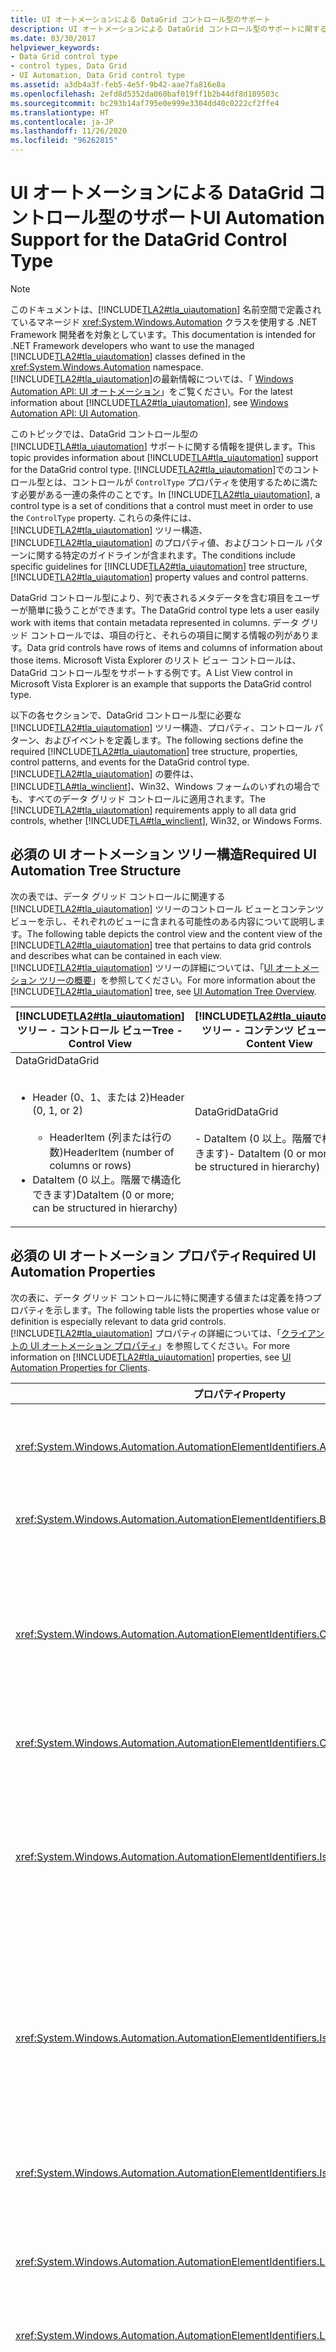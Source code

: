 ```yaml
---
title: UI オートメーションによる DataGrid コントロール型のサポート
description: UI オートメーションによる DataGrid コントロール型のサポートに関する情報を取得します。 必要なツリー構造、プロパティ、コントロール パターン、およびイベントについて説明します。
ms.date: 03/30/2017
helpviewer_keywords:
- Data Grid control type
- control types, Data Grid
- UI Automation, Data Grid control type
ms.assetid: a3db4a3f-feb5-4e5f-9b42-aae7fa816e8a
ms.openlocfilehash: 2efd8d5352da060baf019ff1b2b44df8d109503c
ms.sourcegitcommit: bc293b14af795e0e999e3304dd40c0222cf2ffe4
ms.translationtype: HT
ms.contentlocale: ja-JP
ms.lasthandoff: 11/26/2020
ms.locfileid: "96262815"
---
```

# <a name="ui-automation-support-for-the-datagrid-control-type"></a><span data-ttu-id="c4aa3-104">UI オートメーションによる DataGrid コントロール型のサポート</span><span class="sxs-lookup"><span data-stu-id="c4aa3-104">UI Automation Support for the DataGrid Control Type</span></span>

> [!NOTE]
> <span data-ttu-id="c4aa3-105">このドキュメントは、[!INCLUDE[TLA2#tla_uiautomation](../../../includes/tla2sharptla-uiautomation-md.md)] 名前空間で定義されているマネージド <xref:System.Windows.Automation> クラスを使用する .NET Framework 開発者を対象としています。</span><span class="sxs-lookup"><span data-stu-id="c4aa3-105">This documentation is intended for .NET Framework developers who want to use the managed [!INCLUDE[TLA2#tla_uiautomation](../../../includes/tla2sharptla-uiautomation-md.md)] classes defined in the <xref:System.Windows.Automation> namespace.</span></span> <span data-ttu-id="c4aa3-106">[!INCLUDE[TLA2#tla_uiautomation](../../../includes/tla2sharptla-uiautomation-md.md)]の最新情報については、「 [Windows Automation API: UI オートメーション](/windows/win32/winauto/entry-uiauto-win32)」をご覧ください。</span><span class="sxs-lookup"><span data-stu-id="c4aa3-106">For the latest information about [!INCLUDE[TLA2#tla_uiautomation](../../../includes/tla2sharptla-uiautomation-md.md)], see [Windows Automation API: UI Automation](/windows/win32/winauto/entry-uiauto-win32).</span></span>  
  
 <span data-ttu-id="c4aa3-107">このトピックでは、DataGrid コントロール型の [!INCLUDE[TLA#tla_uiautomation](../../../includes/tlasharptla-uiautomation-md.md)] サポートに関する情報を提供します。</span><span class="sxs-lookup"><span data-stu-id="c4aa3-107">This topic provides information about [!INCLUDE[TLA#tla_uiautomation](../../../includes/tlasharptla-uiautomation-md.md)] support for the DataGrid control type.</span></span> <span data-ttu-id="c4aa3-108">[!INCLUDE[TLA2#tla_uiautomation](../../../includes/tla2sharptla-uiautomation-md.md)]でのコントロール型とは、コントロールが `ControlType` プロパティを使用するために満たす必要がある一連の条件のことです。</span><span class="sxs-lookup"><span data-stu-id="c4aa3-108">In [!INCLUDE[TLA2#tla_uiautomation](../../../includes/tla2sharptla-uiautomation-md.md)], a control type is a set of conditions that a control must meet in order to use the `ControlType` property.</span></span> <span data-ttu-id="c4aa3-109">これらの条件には、 [!INCLUDE[TLA2#tla_uiautomation](../../../includes/tla2sharptla-uiautomation-md.md)] ツリー構造、 [!INCLUDE[TLA2#tla_uiautomation](../../../includes/tla2sharptla-uiautomation-md.md)] のプロパティ値、およびコントロール パターンに関する特定のガイドラインが含まれます。</span><span class="sxs-lookup"><span data-stu-id="c4aa3-109">The conditions include specific guidelines for [!INCLUDE[TLA2#tla_uiautomation](../../../includes/tla2sharptla-uiautomation-md.md)] tree structure, [!INCLUDE[TLA2#tla_uiautomation](../../../includes/tla2sharptla-uiautomation-md.md)] property values and control patterns.</span></span>  
  
 <span data-ttu-id="c4aa3-110">DataGrid コントロール型により、列で表されるメタデータを含む項目をユーザーが簡単に扱うことができます。</span><span class="sxs-lookup"><span data-stu-id="c4aa3-110">The DataGrid control type lets a user easily work with items that contain metadata represented in columns.</span></span> <span data-ttu-id="c4aa3-111">データ グリッド コントロールでは、項目の行と、それらの項目に関する情報の列があります。</span><span class="sxs-lookup"><span data-stu-id="c4aa3-111">Data grid controls have rows of items and columns of information about those items.</span></span> <span data-ttu-id="c4aa3-112">Microsoft Vista Explorer のリスト ビュー コントロールは、DataGrid コントロール型をサポートする例です。</span><span class="sxs-lookup"><span data-stu-id="c4aa3-112">A List View control in Microsoft Vista Explorer is an example that supports the DataGrid control type.</span></span>  
  
 <span data-ttu-id="c4aa3-113">以下の各セクションで、DataGrid コントロール型に必要な [!INCLUDE[TLA2#tla_uiautomation](../../../includes/tla2sharptla-uiautomation-md.md)] ツリー構造、プロパティ、コントロール パターン、およびイベントを定義します。</span><span class="sxs-lookup"><span data-stu-id="c4aa3-113">The following sections define the required [!INCLUDE[TLA2#tla_uiautomation](../../../includes/tla2sharptla-uiautomation-md.md)] tree structure, properties, control patterns, and events for the DataGrid control type.</span></span> <span data-ttu-id="c4aa3-114">[!INCLUDE[TLA2#tla_uiautomation](../../../includes/tla2sharptla-uiautomation-md.md)] の要件は、[!INCLUDE[TLA#tla_winclient](../../../includes/tlasharptla-winclient-md.md)]、Win32、Windows フォームのいずれの場合でも、すべてのデータ グリッド コントロールに適用されます。</span><span class="sxs-lookup"><span data-stu-id="c4aa3-114">The [!INCLUDE[TLA2#tla_uiautomation](../../../includes/tla2sharptla-uiautomation-md.md)] requirements apply to all data grid controls, whether [!INCLUDE[TLA#tla_winclient](../../../includes/tlasharptla-winclient-md.md)], Win32, or Windows Forms.</span></span>  
  
## <a name="required-ui-automation-tree-structure"></a><span data-ttu-id="c4aa3-115">必須の UI オートメーション ツリー構造</span><span class="sxs-lookup"><span data-stu-id="c4aa3-115">Required UI Automation Tree Structure</span></span>  

 <span data-ttu-id="c4aa3-116">次の表では、データ グリッド コントロールに関連する [!INCLUDE[TLA2#tla_uiautomation](../../../includes/tla2sharptla-uiautomation-md.md)] ツリーのコントロール ビューとコンテンツ ビューを示し、それぞれのビューに含まれる可能性のある内容について説明します。</span><span class="sxs-lookup"><span data-stu-id="c4aa3-116">The following table depicts the control view and the content view of the [!INCLUDE[TLA2#tla_uiautomation](../../../includes/tla2sharptla-uiautomation-md.md)] tree that pertains to data grid controls and describes what can be contained in each view.</span></span> <span data-ttu-id="c4aa3-117">[!INCLUDE[TLA2#tla_uiautomation](../../../includes/tla2sharptla-uiautomation-md.md)] ツリーの詳細については、「[UI オートメーション ツリーの概要](ui-automation-tree-overview.md)」を参照してください。</span><span class="sxs-lookup"><span data-stu-id="c4aa3-117">For more information about the [!INCLUDE[TLA2#tla_uiautomation](../../../includes/tla2sharptla-uiautomation-md.md)] tree, see [UI Automation Tree Overview](ui-automation-tree-overview.md).</span></span>  
  
|[!INCLUDE[TLA2#tla_uiautomation](../../../includes/tla2sharptla-uiautomation-md.md)] <span data-ttu-id="c4aa3-118">ツリー - コントロール ビュー</span><span class="sxs-lookup"><span data-stu-id="c4aa3-118">Tree - Control View</span></span>|[!INCLUDE[TLA2#tla_uiautomation](../../../includes/tla2sharptla-uiautomation-md.md)] <span data-ttu-id="c4aa3-119">ツリー - コンテンツ ビュー</span><span class="sxs-lookup"><span data-stu-id="c4aa3-119">Tree - Content View</span></span>|  
|------------------------------------------------------------------------------------------------|------------------------------------------------------------------------------------------------|  
|<span data-ttu-id="c4aa3-120">DataGrid</span><span class="sxs-lookup"><span data-stu-id="c4aa3-120">DataGrid</span></span><br /><br /> <ul><li><span data-ttu-id="c4aa3-121">Header (0、1、または 2)</span><span class="sxs-lookup"><span data-stu-id="c4aa3-121">Header (0, 1, or 2)</span></span><br /><br /> <ul><li><span data-ttu-id="c4aa3-122">HeaderItem (列または行の数)</span><span class="sxs-lookup"><span data-stu-id="c4aa3-122">HeaderItem (number of columns or rows)</span></span></li></ul></li><li><span data-ttu-id="c4aa3-123">DataItem (0 以上。階層で構造化できます)</span><span class="sxs-lookup"><span data-stu-id="c4aa3-123">DataItem (0 or more; can be structured in hierarchy)</span></span></li></ul>|<span data-ttu-id="c4aa3-124">DataGrid</span><span class="sxs-lookup"><span data-stu-id="c4aa3-124">DataGrid</span></span><br /><br /> <span data-ttu-id="c4aa3-125">-   DataItem (0 以上。階層で構造化できます)</span><span class="sxs-lookup"><span data-stu-id="c4aa3-125">-   DataItem (0 or more; can be structured in hierarchy)</span></span>|  
  
<a name="Required_UI_Automation_Properties"></a>

## <a name="required-ui-automation-properties"></a><span data-ttu-id="c4aa3-126">必須の UI オートメーション プロパティ</span><span class="sxs-lookup"><span data-stu-id="c4aa3-126">Required UI Automation Properties</span></span>  

 <span data-ttu-id="c4aa3-127">次の表に、データ グリッド コントロールに特に関連する値または定義を持つプロパティを示します。</span><span class="sxs-lookup"><span data-stu-id="c4aa3-127">The following table lists the properties whose value or definition is especially relevant to data grid controls.</span></span> <span data-ttu-id="c4aa3-128">[!INCLUDE[TLA2#tla_uiautomation](../../../includes/tla2sharptla-uiautomation-md.md)] プロパティの詳細については、「[クライアントの UI オートメーション プロパティ](ui-automation-properties-for-clients.md)」を参照してください。</span><span class="sxs-lookup"><span data-stu-id="c4aa3-128">For more information on [!INCLUDE[TLA2#tla_uiautomation](../../../includes/tla2sharptla-uiautomation-md.md)] properties, see [UI Automation Properties for Clients](ui-automation-properties-for-clients.md).</span></span>  
  
|<span data-ttu-id="c4aa3-129">プロパティ</span><span class="sxs-lookup"><span data-stu-id="c4aa3-129">Property</span></span>|<span data-ttu-id="c4aa3-130">[値]</span><span class="sxs-lookup"><span data-stu-id="c4aa3-130">Value</span></span>|<span data-ttu-id="c4aa3-131">Notes</span><span class="sxs-lookup"><span data-stu-id="c4aa3-131">Notes</span></span>|  
|--------------|-----------|-----------|  
|<xref:System.Windows.Automation.AutomationElementIdentifiers.AutomationIdProperty>|<span data-ttu-id="c4aa3-132">「ノート」を参照してください。</span><span class="sxs-lookup"><span data-stu-id="c4aa3-132">See notes.</span></span>|<span data-ttu-id="c4aa3-133">このプロパティの値は、アプリケーション内のすべてのコントロールで一意である必要があります。</span><span class="sxs-lookup"><span data-stu-id="c4aa3-133">The value of this property needs to be unique across all controls in an application.</span></span>|  
|<xref:System.Windows.Automation.AutomationElementIdentifiers.BoundingRectangleProperty>|<span data-ttu-id="c4aa3-134">「ノート」を参照してください。</span><span class="sxs-lookup"><span data-stu-id="c4aa3-134">See notes.</span></span>|<span data-ttu-id="c4aa3-135">コントロール全体を格納する最も外側の四角形。</span><span class="sxs-lookup"><span data-stu-id="c4aa3-135">The outermost rectangle that contains the whole control.</span></span>|  
|<xref:System.Windows.Automation.AutomationElementIdentifiers.ClickablePointProperty>|<span data-ttu-id="c4aa3-136">「ノート」を参照してください。</span><span class="sxs-lookup"><span data-stu-id="c4aa3-136">See notes.</span></span>|<span data-ttu-id="c4aa3-137">四角形領域が存在する場合にサポートされます。</span><span class="sxs-lookup"><span data-stu-id="c4aa3-137">Supported if there is a bounding rectangle.</span></span> <span data-ttu-id="c4aa3-138">四角形領域内にクリック不可能な点が存在し、特別なヒット テストを実行する場合は、オーバーライドしてクリック可能な点を提供します。</span><span class="sxs-lookup"><span data-stu-id="c4aa3-138">If not every point within the bounding rectangle is clickable, and you perform specialized hit testing, then override and provide a clickable point.</span></span>|  
|<xref:System.Windows.Automation.AutomationElementIdentifiers.ControlTypeProperty>|<span data-ttu-id="c4aa3-139">DataGrid</span><span class="sxs-lookup"><span data-stu-id="c4aa3-139">DataGrid</span></span>|<span data-ttu-id="c4aa3-140">この値は、すべての UI フレームワークで同じです。</span><span class="sxs-lookup"><span data-stu-id="c4aa3-140">This value is the same for all UI frameworks.</span></span>|  
|<xref:System.Windows.Automation.AutomationElementIdentifiers.IsContentElementProperty>|<span data-ttu-id="c4aa3-141">○</span><span class="sxs-lookup"><span data-stu-id="c4aa3-141">True</span></span>|<span data-ttu-id="c4aa3-142">このプロパティの値は、常に True にする必要があります。</span><span class="sxs-lookup"><span data-stu-id="c4aa3-142">The value of this property must always be True.</span></span> <span data-ttu-id="c4aa3-143">つまり、データ グリッド コントロールが常に [!INCLUDE[TLA2#tla_uiautomation](../../../includes/tla2sharptla-uiautomation-md.md)] ツリーのコンテンツ ビューに存在している必要があります。</span><span class="sxs-lookup"><span data-stu-id="c4aa3-143">This means that the data grid control must always be in the content view of the [!INCLUDE[TLA2#tla_uiautomation](../../../includes/tla2sharptla-uiautomation-md.md)] tree.</span></span>|  
|<xref:System.Windows.Automation.AutomationElementIdentifiers.IsControlElementProperty>|<span data-ttu-id="c4aa3-144">○</span><span class="sxs-lookup"><span data-stu-id="c4aa3-144">True</span></span>|<span data-ttu-id="c4aa3-145">このプロパティの値は、常に True にする必要があります。</span><span class="sxs-lookup"><span data-stu-id="c4aa3-145">The value of this property must always be True.</span></span> <span data-ttu-id="c4aa3-146">つまり、データ グリッド コントロールが常に [!INCLUDE[TLA2#tla_uiautomation](../../../includes/tla2sharptla-uiautomation-md.md)] ツリーのコンテンツ ビューに存在している必要があります。</span><span class="sxs-lookup"><span data-stu-id="c4aa3-146">This means that the data grid control must always be in the control view of the [!INCLUDE[TLA2#tla_uiautomation](../../../includes/tla2sharptla-uiautomation-md.md)] tree.</span></span>|  
|<xref:System.Windows.Automation.AutomationElementIdentifiers.IsKeyboardFocusableProperty>|<span data-ttu-id="c4aa3-147">「ノート」を参照してください。</span><span class="sxs-lookup"><span data-stu-id="c4aa3-147">See notes.</span></span>|<span data-ttu-id="c4aa3-148">コントロールがキーボード フォーカスを受け取ることができる場合は、このプロパティをサポートする必要があります。</span><span class="sxs-lookup"><span data-stu-id="c4aa3-148">If the control can receive keyboard focus, it must support this property.</span></span>|  
|<xref:System.Windows.Automation.AutomationElementIdentifiers.LabeledByProperty>|<span data-ttu-id="c4aa3-149">「ノート」を参照してください。</span><span class="sxs-lookup"><span data-stu-id="c4aa3-149">See notes.</span></span>|<span data-ttu-id="c4aa3-150">静的なテキスト ラベルがある場合、このプロパティは対象のコントロールへの参照を公開する必要があります。</span><span class="sxs-lookup"><span data-stu-id="c4aa3-150">If there is a static text label then this property must expose a reference to that control.</span></span>|  
|<xref:System.Windows.Automation.AutomationElementIdentifiers.LocalizedControlTypeProperty>|<span data-ttu-id="c4aa3-151">"データ グリッド"</span><span class="sxs-lookup"><span data-stu-id="c4aa3-151">"data grid"</span></span>|<span data-ttu-id="c4aa3-152">DataGrid コントロール型に対応するローカライズされた文字列。</span><span class="sxs-lookup"><span data-stu-id="c4aa3-152">Localized string corresponding to the DataGrid control type.</span></span>|  
|<xref:System.Windows.Automation.AutomationElementIdentifiers.NameProperty>|<span data-ttu-id="c4aa3-153">「ノート」を参照してください。</span><span class="sxs-lookup"><span data-stu-id="c4aa3-153">See notes.</span></span>|<span data-ttu-id="c4aa3-154">データ グリッド コントロールは、通常、静的テキスト ラベルから `Name` プロパティの列を取得します。</span><span class="sxs-lookup"><span data-stu-id="c4aa3-154">The data grid control typically gets the value for its `Name` property from a static text label.</span></span> <span data-ttu-id="c4aa3-155">静的なテキスト ラベルがない場合は、アプリケーション開発者が `Name` のプロパティ値を割り当てる必要があります。</span><span class="sxs-lookup"><span data-stu-id="c4aa3-155">If there is not a static text label an application developer must assign a value to for the `Name` property.</span></span> <span data-ttu-id="c4aa3-156">`Name` プロパティの値が、編集コントロールのテキストの内容になることは決してありません。</span><span class="sxs-lookup"><span data-stu-id="c4aa3-156">The value of the `Name` property must never be the textual contents of the edit control.</span></span>|  
  
## <a name="required-ui-automation-control-patterns"></a><span data-ttu-id="c4aa3-157">必須の UI オートメーション コントロール パターン</span><span class="sxs-lookup"><span data-stu-id="c4aa3-157">Required UI Automation Control Patterns</span></span>  

 <span data-ttu-id="c4aa3-158">次の表に、すべてのデータ グリッド コントロールでサポートされなければならないコントロール パターンを示します。</span><span class="sxs-lookup"><span data-stu-id="c4aa3-158">The following table lists the control patterns required to be supported by all data grid controls.</span></span> <span data-ttu-id="c4aa3-159">コントロール パターンについて詳しくは、「 [UI Automation Control Patterns Overview](ui-automation-control-patterns-overview.md)」をご覧ください。</span><span class="sxs-lookup"><span data-stu-id="c4aa3-159">For more information about control patterns, see [UI Automation Control Patterns Overview](ui-automation-control-patterns-overview.md).</span></span>  
  
|<span data-ttu-id="c4aa3-160">コントロール パターン</span><span class="sxs-lookup"><span data-stu-id="c4aa3-160">Control Pattern</span></span>|<span data-ttu-id="c4aa3-161">サポート</span><span class="sxs-lookup"><span data-stu-id="c4aa3-161">Support</span></span>|<span data-ttu-id="c4aa3-162">Notes</span><span class="sxs-lookup"><span data-stu-id="c4aa3-162">Notes</span></span>|  
|---------------------|-------------|-----------|  
|<xref:System.Windows.Automation.Provider.IGridProvider>|<span data-ttu-id="c4aa3-163">はい</span><span class="sxs-lookup"><span data-stu-id="c4aa3-163">Yes</span></span>|<span data-ttu-id="c4aa3-164">データ グリッド コントロール自体は、メタデータを格納する項目がグリッドに配置されるため、常に、グリッド コントロール パターンをサポートします。</span><span class="sxs-lookup"><span data-stu-id="c4aa3-164">The data grid control itself always supports the Grid control pattern because the items that it contains metadata that is laid out in a grid.</span></span>|  
|<xref:System.Windows.Automation.Provider.IScrollProvider>|<span data-ttu-id="c4aa3-165">依存</span><span class="sxs-lookup"><span data-stu-id="c4aa3-165">Depends</span></span>|<span data-ttu-id="c4aa3-166">データ グリッドをスクロールする機能はコンテンツ、およびスクロール バーが存在するかどうかによって異なります。</span><span class="sxs-lookup"><span data-stu-id="c4aa3-166">The ability to scroll the data grid depends on content and whether scroll bars are present.</span></span>|  
|<xref:System.Windows.Automation.Provider.ISelectionProvider>|<span data-ttu-id="c4aa3-167">依存</span><span class="sxs-lookup"><span data-stu-id="c4aa3-167">Depends</span></span>|<span data-ttu-id="c4aa3-168">データ グリッドを選択する機能は、コンテンツに依存します。</span><span class="sxs-lookup"><span data-stu-id="c4aa3-168">The ability to select the data grid depends on content.</span></span>|  
|<xref:System.Windows.Automation.Provider.ITableProvider>|<span data-ttu-id="c4aa3-169">はい</span><span class="sxs-lookup"><span data-stu-id="c4aa3-169">Yes</span></span>|<span data-ttu-id="c4aa3-170">データ グリッド コントロールはサブツリー内に常にヘッダーがあるため、Table コントロール パターンがサポートされる必要があります。</span><span class="sxs-lookup"><span data-stu-id="c4aa3-170">The data grid control always has a header within its subtree so the Table control pattern must be supported.</span></span>|  
  
 <span data-ttu-id="c4aa3-171">データ グリッド コンテナー内のデータ項目は、少なくとも次をサポートします。</span><span class="sxs-lookup"><span data-stu-id="c4aa3-171">Data items within the data grid containers will support at a minimum:</span></span>  
  
- <span data-ttu-id="c4aa3-172">選択項目コントロール パターン (データ グリッドが選択可能な場合)</span><span class="sxs-lookup"><span data-stu-id="c4aa3-172">Selection Item control pattern (if the data grid is selectable)</span></span>  
  
- <span data-ttu-id="c4aa3-173">スクロール項目コントロール パターン (データ グリッドがスクロール可能な場合)</span><span class="sxs-lookup"><span data-stu-id="c4aa3-173">Scroll Item control pattern (if the data grid is scrollable)</span></span>  
  
- <span data-ttu-id="c4aa3-174">グリッド項目コントロール パターン</span><span class="sxs-lookup"><span data-stu-id="c4aa3-174">Grid Item control pattern</span></span>  
  
- <span data-ttu-id="c4aa3-175">テーブル項目コントロール パターン</span><span class="sxs-lookup"><span data-stu-id="c4aa3-175">Table Item control pattern</span></span>  
  
<a name="Required_UI_Automation_Events"></a>

## <a name="required-ui-automation-events"></a><span data-ttu-id="c4aa3-176">必須の UI オートメーション イベント</span><span class="sxs-lookup"><span data-stu-id="c4aa3-176">Required UI Automation Events</span></span>  

 <span data-ttu-id="c4aa3-177">次の表に、すべてのデータ グリッド コントロールでサポートされなければならない [!INCLUDE[TLA2#tla_uiautomation](../../../includes/tla2sharptla-uiautomation-md.md)] イベントを示します。</span><span class="sxs-lookup"><span data-stu-id="c4aa3-177">The following table lists the [!INCLUDE[TLA2#tla_uiautomation](../../../includes/tla2sharptla-uiautomation-md.md)] events required to be supported by all data grid controls.</span></span> <span data-ttu-id="c4aa3-178">イベントの詳細については、「 [UI Automation Events Overview](ui-automation-events-overview.md)」を参照してください。</span><span class="sxs-lookup"><span data-stu-id="c4aa3-178">For more information about events, see [UI Automation Events Overview](ui-automation-events-overview.md).</span></span>  
  
|[!INCLUDE[TLA2#tla_uiautomation](../../../includes/tla2sharptla-uiautomation-md.md)] <span data-ttu-id="c4aa3-179">イベント</span><span class="sxs-lookup"><span data-stu-id="c4aa3-179">Event</span></span>|<span data-ttu-id="c4aa3-180">サポート</span><span class="sxs-lookup"><span data-stu-id="c4aa3-180">Support</span></span>|<span data-ttu-id="c4aa3-181">Notes</span><span class="sxs-lookup"><span data-stu-id="c4aa3-181">Notes</span></span>|  
|---------------------------------------------------------------------------------|-------------|-----------|  
|<xref:System.Windows.Automation.AutomationElementIdentifiers.AutomationFocusChangedEvent>|<span data-ttu-id="c4aa3-182">必須</span><span class="sxs-lookup"><span data-stu-id="c4aa3-182">Required</span></span>|<span data-ttu-id="c4aa3-183">なし</span><span class="sxs-lookup"><span data-stu-id="c4aa3-183">None</span></span>|  
|<span data-ttu-id="c4aa3-184"><xref:System.Windows.Automation.AutomationElementIdentifiers.BoundingRectangleProperty> プロパティ変更イベント。</span><span class="sxs-lookup"><span data-stu-id="c4aa3-184"><xref:System.Windows.Automation.AutomationElementIdentifiers.BoundingRectangleProperty> property-changed event.</span></span>|<span data-ttu-id="c4aa3-185">必須</span><span class="sxs-lookup"><span data-stu-id="c4aa3-185">Required</span></span>|<span data-ttu-id="c4aa3-186">なし</span><span class="sxs-lookup"><span data-stu-id="c4aa3-186">None</span></span>|  
|<span data-ttu-id="c4aa3-187"><xref:System.Windows.Automation.AutomationElementIdentifiers.IsEnabledProperty> プロパティ変更イベント。</span><span class="sxs-lookup"><span data-stu-id="c4aa3-187"><xref:System.Windows.Automation.AutomationElementIdentifiers.IsEnabledProperty> property-changed event.</span></span>|<span data-ttu-id="c4aa3-188">必須</span><span class="sxs-lookup"><span data-stu-id="c4aa3-188">Required</span></span>|<span data-ttu-id="c4aa3-189">なし</span><span class="sxs-lookup"><span data-stu-id="c4aa3-189">None</span></span>|  
|<span data-ttu-id="c4aa3-190"><xref:System.Windows.Automation.AutomationElementIdentifiers.IsOffscreenProperty> プロパティ変更イベント。</span><span class="sxs-lookup"><span data-stu-id="c4aa3-190"><xref:System.Windows.Automation.AutomationElementIdentifiers.IsOffscreenProperty> property-changed event.</span></span>|<span data-ttu-id="c4aa3-191">必須</span><span class="sxs-lookup"><span data-stu-id="c4aa3-191">Required</span></span>|<span data-ttu-id="c4aa3-192">なし</span><span class="sxs-lookup"><span data-stu-id="c4aa3-192">None</span></span>|  
|<xref:System.Windows.Automation.AutomationElementIdentifiers.LayoutInvalidatedEvent>|<span data-ttu-id="c4aa3-193">依存</span><span class="sxs-lookup"><span data-stu-id="c4aa3-193">Depends</span></span>|<span data-ttu-id="c4aa3-194">なし</span><span class="sxs-lookup"><span data-stu-id="c4aa3-194">None</span></span>|  
|<xref:System.Windows.Automation.AutomationElementIdentifiers.StructureChangedEvent>|<span data-ttu-id="c4aa3-195">必須</span><span class="sxs-lookup"><span data-stu-id="c4aa3-195">Required</span></span>|<span data-ttu-id="c4aa3-196">なし</span><span class="sxs-lookup"><span data-stu-id="c4aa3-196">None</span></span>|  
|<span data-ttu-id="c4aa3-197"><xref:System.Windows.Automation.MultipleViewPatternIdentifiers.CurrentViewProperty> プロパティ変更イベント。</span><span class="sxs-lookup"><span data-stu-id="c4aa3-197"><xref:System.Windows.Automation.MultipleViewPatternIdentifiers.CurrentViewProperty> property-changed event.</span></span>|<span data-ttu-id="c4aa3-198">依存</span><span class="sxs-lookup"><span data-stu-id="c4aa3-198">Depends</span></span>|<span data-ttu-id="c4aa3-199">なし</span><span class="sxs-lookup"><span data-stu-id="c4aa3-199">None</span></span>|  
|<span data-ttu-id="c4aa3-200"><xref:System.Windows.Automation.ScrollPatternIdentifiers.HorizontallyScrollableProperty> プロパティ変更イベント。</span><span class="sxs-lookup"><span data-stu-id="c4aa3-200"><xref:System.Windows.Automation.ScrollPatternIdentifiers.HorizontallyScrollableProperty> property-changed event.</span></span>|<span data-ttu-id="c4aa3-201">依存</span><span class="sxs-lookup"><span data-stu-id="c4aa3-201">Depends</span></span>|<span data-ttu-id="c4aa3-202">コントロールで Scroll パターンをサポートする場合は、このイベントをサポートする必要があります。</span><span class="sxs-lookup"><span data-stu-id="c4aa3-202">If the control supports the Scroll pattern, it must support this event.</span></span>|  
|<span data-ttu-id="c4aa3-203"><xref:System.Windows.Automation.ScrollPatternIdentifiers.HorizontalScrollPercentProperty> プロパティ変更イベント。</span><span class="sxs-lookup"><span data-stu-id="c4aa3-203"><xref:System.Windows.Automation.ScrollPatternIdentifiers.HorizontalScrollPercentProperty> property-changed event.</span></span>|<span data-ttu-id="c4aa3-204">依存</span><span class="sxs-lookup"><span data-stu-id="c4aa3-204">Depends</span></span>|<span data-ttu-id="c4aa3-205">コントロールで Scroll パターンをサポートする場合は、このイベントをサポートする必要があります。</span><span class="sxs-lookup"><span data-stu-id="c4aa3-205">If the control supports the Scroll pattern, it must support this event.</span></span>|  
|<span data-ttu-id="c4aa3-206"><xref:System.Windows.Automation.ScrollPatternIdentifiers.HorizontalViewSizeProperty> プロパティ変更イベント。</span><span class="sxs-lookup"><span data-stu-id="c4aa3-206"><xref:System.Windows.Automation.ScrollPatternIdentifiers.HorizontalViewSizeProperty> property-changed event.</span></span>|<span data-ttu-id="c4aa3-207">依存</span><span class="sxs-lookup"><span data-stu-id="c4aa3-207">Depends</span></span>|<span data-ttu-id="c4aa3-208">コントロールで Scroll パターンをサポートする場合は、このイベントをサポートする必要があります。</span><span class="sxs-lookup"><span data-stu-id="c4aa3-208">If the control supports the Scroll pattern, it must support this event.</span></span>|  
|<span data-ttu-id="c4aa3-209"><xref:System.Windows.Automation.ScrollPatternIdentifiers.VerticalScrollPercentProperty> プロパティ変更イベント。</span><span class="sxs-lookup"><span data-stu-id="c4aa3-209"><xref:System.Windows.Automation.ScrollPatternIdentifiers.VerticalScrollPercentProperty> property-changed event.</span></span>|<span data-ttu-id="c4aa3-210">依存</span><span class="sxs-lookup"><span data-stu-id="c4aa3-210">Depends</span></span>|<span data-ttu-id="c4aa3-211">コントロールで Scroll パターンをサポートする場合は、このイベントをサポートする必要があります。</span><span class="sxs-lookup"><span data-stu-id="c4aa3-211">If the control supports the Scroll pattern, it must support this event.</span></span>|  
|<span data-ttu-id="c4aa3-212"><xref:System.Windows.Automation.ScrollPatternIdentifiers.VerticallyScrollableProperty> プロパティ変更イベント。</span><span class="sxs-lookup"><span data-stu-id="c4aa3-212"><xref:System.Windows.Automation.ScrollPatternIdentifiers.VerticallyScrollableProperty> property-changed event.</span></span>|<span data-ttu-id="c4aa3-213">依存</span><span class="sxs-lookup"><span data-stu-id="c4aa3-213">Depends</span></span>|<span data-ttu-id="c4aa3-214">コントロールで Scroll パターンをサポートする場合は、このイベントをサポートする必要があります。</span><span class="sxs-lookup"><span data-stu-id="c4aa3-214">If the control supports the Scroll pattern, it must support this event.</span></span>|  
|<span data-ttu-id="c4aa3-215"><xref:System.Windows.Automation.ScrollPatternIdentifiers.VerticalViewSizeProperty> プロパティ変更イベント。</span><span class="sxs-lookup"><span data-stu-id="c4aa3-215"><xref:System.Windows.Automation.ScrollPatternIdentifiers.VerticalViewSizeProperty> property-changed event.</span></span>|<span data-ttu-id="c4aa3-216">依存</span><span class="sxs-lookup"><span data-stu-id="c4aa3-216">Depends</span></span>|<span data-ttu-id="c4aa3-217">コントロールで Scroll パターンをサポートする場合は、このイベントをサポートする必要があります。</span><span class="sxs-lookup"><span data-stu-id="c4aa3-217">If the control supports the Scroll pattern, it must support this event.</span></span>|  
|<xref:System.Windows.Automation.SelectionPatternIdentifiers.InvalidatedEvent>|<span data-ttu-id="c4aa3-218">必須</span><span class="sxs-lookup"><span data-stu-id="c4aa3-218">Required</span></span>|<span data-ttu-id="c4aa3-219">なし</span><span class="sxs-lookup"><span data-stu-id="c4aa3-219">None</span></span>|  
  
## <a name="date-grid-control-type-example"></a><span data-ttu-id="c4aa3-220">データ グリッド コントロール型の例</span><span class="sxs-lookup"><span data-stu-id="c4aa3-220">Date Grid Control Type Example</span></span>  

 <span data-ttu-id="c4aa3-221">次の図に、DataGrid コントロール型を実装するリスト ビュー コントロールを示します。</span><span class="sxs-lookup"><span data-stu-id="c4aa3-221">The following image illustrates a List View control that implements the DataGrid control type.</span></span>  
  
 <span data-ttu-id="c4aa3-222">![2 つのデータ項目を含むリスト ビュー コントロールのグラフィック](./media/uiauto-data-grid-detailed.GIF "uiauto_data_grid_detailed")</span><span class="sxs-lookup"><span data-stu-id="c4aa3-222">![Graphic of a List View control with two data items](./media/uiauto-data-grid-detailed.GIF "uiauto_data_grid_detailed")</span></span>  
  
 <span data-ttu-id="c4aa3-223">以下には、リスト ビュー コントロールに関連する [!INCLUDE[TLA2#tla_uiautomation](../../../includes/tla2sharptla-uiautomation-md.md)] ツリーのコントロール ビューとコンテンツ ビューが表示されています。</span><span class="sxs-lookup"><span data-stu-id="c4aa3-223">The control view and the content view of the [!INCLUDE[TLA2#tla_uiautomation](../../../includes/tla2sharptla-uiautomation-md.md)] tree that pertains to the List View control is displayed below.</span></span> <span data-ttu-id="c4aa3-224">オートメーションの各要素のコントロール パターンが、かっこ内に示されています。</span><span class="sxs-lookup"><span data-stu-id="c4aa3-224">The control patterns for each automation element are shown in parentheses.</span></span>  
  
|[!INCLUDE[TLA2#tla_uiautomation](../../../includes/tla2sharptla-uiautomation-md.md)] <span data-ttu-id="c4aa3-225">ツリー - コントロール ビュー</span><span class="sxs-lookup"><span data-stu-id="c4aa3-225">Tree - Control View</span></span>|[!INCLUDE[TLA2#tla_uiautomation](../../../includes/tla2sharptla-uiautomation-md.md)] <span data-ttu-id="c4aa3-226">ツリー - コンテンツ ビュー</span><span class="sxs-lookup"><span data-stu-id="c4aa3-226">Tree - Content View</span></span>|  
|------------------------------------------------------------------------------------------------|------------------------------------------------------------------------------------------------|  
|<ul><li><span data-ttu-id="c4aa3-227">DataGrid (Table、Grid、Selection)</span><span class="sxs-lookup"><span data-stu-id="c4aa3-227">DataGrid (Table, Grid, Selection)</span></span></li><li><span data-ttu-id="c4aa3-228">ヘッダー</span><span class="sxs-lookup"><span data-stu-id="c4aa3-228">Header</span></span><br /><br /> <ul><li><span data-ttu-id="c4aa3-229">HeaderItem "Name" (Invoke)</span><span class="sxs-lookup"><span data-stu-id="c4aa3-229">HeaderItem "Name" (Invoke)</span></span></li><li><span data-ttu-id="c4aa3-230">HeaderItem "Date Modified" (Invoke)</span><span class="sxs-lookup"><span data-stu-id="c4aa3-230">HeaderItem "Date Modified" (Invoke)</span></span></li><li><span data-ttu-id="c4aa3-231">HeaderItem "Size" (Invoke)</span><span class="sxs-lookup"><span data-stu-id="c4aa3-231">HeaderItem "Size" (Invoke)</span></span></li></ul></li><li><span data-ttu-id="c4aa3-232">Group "Contoso" (TableItem、GridItem、SelectionItem、Table\*、Grid\*)</span><span class="sxs-lookup"><span data-stu-id="c4aa3-232">Group "Contoso" (TableItem, GridItem, SelectionItem, Table\*, Grid\*)</span></span><br /><br /> <ul><li><span data-ttu-id="c4aa3-233">DataItem "Accounts Receivable.doc" (SelectionItem、Invoke、TableItem\*、GridItem\*)</span><span class="sxs-lookup"><span data-stu-id="c4aa3-233">DataItem "Accounts Receivable.doc" (SelectionItem, Invoke, TableItem\*, GridItem\*)</span></span></li><li><span data-ttu-id="c4aa3-234">DataItem "Accounts Payable.doc" (SelectionItem、Invoke、TableItem\*、GridItem\*)</span><span class="sxs-lookup"><span data-stu-id="c4aa3-234">DataItem "Accounts Payable.doc" (SelectionItem, Invoke, TableItem\*, GridItem\*)</span></span></li></ul></li></ul>|<ul><li><span data-ttu-id="c4aa3-235">DataGrid (Table、Grid、Selection)</span><span class="sxs-lookup"><span data-stu-id="c4aa3-235">DataGrid (Table, Grid, Selection)</span></span></li><li><span data-ttu-id="c4aa3-236">Group "Contoso" (TableItem、GridItem、SelectionItem、Table\*、Grid\*)</span><span class="sxs-lookup"><span data-stu-id="c4aa3-236">Group "Contoso" (TableItem, GridItem, SelectionItem, Table\*, Grid\*)</span></span><br /><br /> <ul><li><span data-ttu-id="c4aa3-237">DataItem "Accounts Receivable.doc" (SelectionItem、Invoke、TableItem\*、GridItem\*)</span><span class="sxs-lookup"><span data-stu-id="c4aa3-237">DataItem "Accounts Receivable.doc" (SelectionItem, Invoke, TableItem\*, GridItem\*)</span></span></li><li><span data-ttu-id="c4aa3-238">DataItem "Accounts Payable.doc" (SelectionItem、Invoke、TableItem\*、GridItem\*)</span><span class="sxs-lookup"><span data-stu-id="c4aa3-238">DataItem "Accounts Payable.doc" (SelectionItem, Invoke, TableItem\*, GridItem\*)</span></span></li></ul></li></ul>|  
  
 <span data-ttu-id="c4aa3-239">\* 上記の例では、コントロールの複数のレベルを含む DataGrid が示されています。</span><span class="sxs-lookup"><span data-stu-id="c4aa3-239">\* The previous example shows a DataGrid that contains multiple levels of controls.</span></span> <span data-ttu-id="c4aa3-240">グループ ("Contoso") のコントロールには、2 つのDataItem コントロール ("Accounts Receivable.doc" および "Accounts Payable.doc") が含まれています。</span><span class="sxs-lookup"><span data-stu-id="c4aa3-240">The Group ("Contoso") control contains two DataItem controls ("Accounts Receivable.doc" and "Accounts Payable.doc").</span></span> <span data-ttu-id="c4aa3-241">DataGrid と GridItem ペアは、他のレベルのペアから独立しています。</span><span class="sxs-lookup"><span data-stu-id="c4aa3-241">A DataGrid/GridItem pair is independent of a pair at another level.</span></span> <span data-ttu-id="c4aa3-242">グループの下にある DataItem コントロールは、ListItem コントロール型として公開することもでき、単純なデータ要素としてではなく、選択可能オブジェクトとして、より明確に提示することができます。</span><span class="sxs-lookup"><span data-stu-id="c4aa3-242">The DataItem controls under a Group can also be exposed as a ListItem control type, enabling them to be presented more clearly as selectable objects, rather than as simple data elements.</span></span> <span data-ttu-id="c4aa3-243">この例では、グループ化されたデータ項目のサブ要素は含まれません。</span><span class="sxs-lookup"><span data-stu-id="c4aa3-243">This example does not include the sub-elements of the grouped data items.</span></span>  
  
## <a name="see-also"></a><span data-ttu-id="c4aa3-244">関連項目</span><span class="sxs-lookup"><span data-stu-id="c4aa3-244">See also</span></span>

- <xref:System.Windows.Automation.ControlType.DataGrid>
- [<span data-ttu-id="c4aa3-245">UI オートメーション コントロール型の概要</span><span class="sxs-lookup"><span data-stu-id="c4aa3-245">UI Automation Control Types Overview</span></span>](ui-automation-control-types-overview.md)
- [<span data-ttu-id="c4aa3-246">UI オートメーションの概要</span><span class="sxs-lookup"><span data-stu-id="c4aa3-246">UI Automation Overview</span></span>](ui-automation-overview.md)
